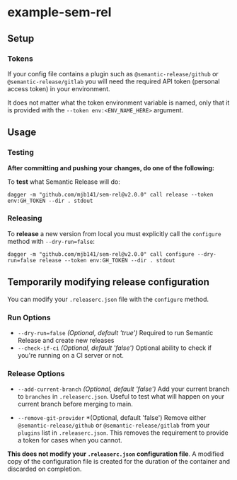 # example-sem-rel

## Setup

### Tokens

If your config file contains a plugin such as `@semantic-release/github` or `@semantic-release/gitlab` you will need the required API token (personal access token) in your environment.

It does not matter what the token environment variable is named, only that it is provided with the `--token env:<ENV_NAME_HERE>` argument.

## Usage

### Testing

**After committing and pushing your changes, do one of the following:**

To **test** what Semantic Release will do:

`dagger -m "github.com/mjb141/sem-rel@v2.0.0" call release --token env:GH_TOKEN --dir . stdout`

### Releasing

To **release** a new version from local you must explicitly call the `configure` method with `--dry-run=false`:

`dagger -m "github.com/mjb141/sem-rel@v2.0.0" call configure --dry-run=false release --token env:GH_TOKEN --dir . stdout`

## Temporarily modifying release configuration

You can modify your `.releaserc.json` file with the `configure` method.

### Run Options

- `--dry-run=false` *(Optional, default 'true')* Required to run Semantic Release and create new releases
- `--check-if-ci` *(Optional, default 'false')* Optional ability to check if you're running on a CI server or not.

### Release Options

- `--add-current-branch` *(Optional, default 'false')* Add your current branch to `branches` in `.releaserc.json`. Useful to test what will happen on your current branch before merging to main.

- `--remove-git-provider` *(Optional, default 'false') Remove either `@semantic-release/github` or `@semantic-release/gitlab` from your `plugins` list in `.releaserc.json`. This removes the requirement to provide a token for cases when you cannot.

**This does not modify your `.releaserc.json` configuration file**. A modified copy of the configuration file is created for the duration of the container and discarded on completion.
